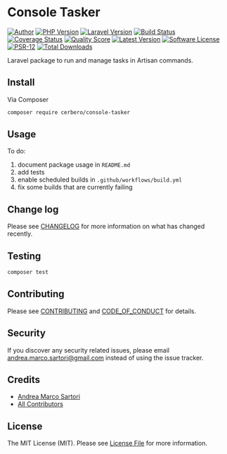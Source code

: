 # Console Tasker

[![Author][ico-author]][link-author]
[![PHP Version][ico-php]][link-php]
[![Laravel Version][ico-laravel]][link-laravel]
[![Build Status][ico-actions]][link-actions]
[![Coverage Status][ico-scrutinizer]][link-scrutinizer]
[![Quality Score][ico-code-quality]][link-code-quality]
[![Latest Version][ico-version]][link-packagist]
[![Software License][ico-license]](LICENSE.md)
[![PSR-12][ico-psr12]][link-psr12]
[![Total Downloads][ico-downloads]][link-downloads]

Laravel package to run and manage tasks in Artisan commands.


## Install

Via Composer

``` bash
composer require cerbero/console-tasker
```

## Usage

To do:
1. document package usage in `README.md`
1. add tests
1. enable scheduled builds in `.github/workflows/build.yml`
1. fix some builds that are currently failing

## Change log

Please see [CHANGELOG](CHANGELOG.md) for more information on what has changed recently.

## Testing

``` bash
composer test
```

## Contributing

Please see [CONTRIBUTING](CONTRIBUTING.md) and [CODE_OF_CONDUCT](CODE_OF_CONDUCT.md) for details.

## Security

If you discover any security related issues, please email andrea.marco.sartori@gmail.com instead of using the issue tracker.

## Credits

- [Andrea Marco Sartori][link-author]
- [All Contributors][link-contributors]

## License

The MIT License (MIT). Please see [License File](LICENSE.md) for more information.

[ico-author]: https://img.shields.io/static/v1?label=author&message=cerbero90&color=50ABF1&logo=twitter&style=flat-square
[ico-php]: https://img.shields.io/packagist/php-v/cerbero/console-tasker?color=%234F5B93&logo=php&style=flat-square
[ico-laravel]: https://img.shields.io/static/v1?label=laravel&message=%E2%89%A55.5&color=ff2d20&logo=laravel&style=flat-square
[ico-version]: https://img.shields.io/packagist/v/cerbero/console-tasker.svg?label=version&style=flat-square
[ico-actions]: https://img.shields.io/github/workflow/status/cerbero90/console-tasker/build?style=flat-square&logo=github
[ico-license]: https://img.shields.io/badge/license-MIT-brightgreen.svg?style=flat-square
[ico-psr12]: https://img.shields.io/static/v1?label=compliance&message=PSR-12&color=blue&style=flat-square
[ico-scrutinizer]: https://img.shields.io/scrutinizer/coverage/g/cerbero90/console-tasker.svg?style=flat-square&logo=scrutinizer
[ico-code-quality]: https://img.shields.io/scrutinizer/g/cerbero90/console-tasker.svg?style=flat-square&logo=scrutinizer
[ico-downloads]: https://img.shields.io/packagist/dt/cerbero/console-tasker.svg?style=flat-square

[link-author]: https://twitter.com/cerbero90
[link-php]: https://www.php.net
[link-laravel]: https://laravel.com
[link-packagist]: https://packagist.org/packages/cerbero/console-tasker
[link-actions]: https://github.com/cerbero90/console-tasker/actions?query=workflow%3Abuild
[link-psr12]: https://www.php-fig.org/psr/psr-12/
[link-scrutinizer]: https://scrutinizer-ci.com/g/cerbero90/console-tasker/code-structure
[link-code-quality]: https://scrutinizer-ci.com/g/cerbero90/console-tasker
[link-downloads]: https://packagist.org/packages/cerbero/console-tasker
[link-contributors]: ../../contributors
